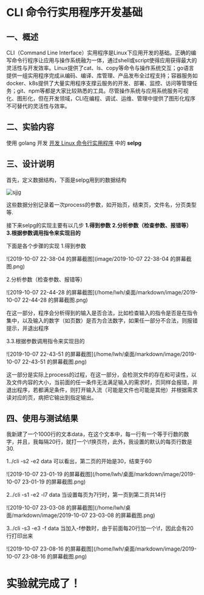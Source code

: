 # CLI 命令行实用程序开发基础

## 一、概述

CLI（Command Line Interface）实用程序是Linux下应用开发的基础。正确的编写命令行程序让应用与操作系统融为一体，通过shell或script使得应用获得最大的灵活性与开发效率。Linux提供了cat、ls、copy等命令与操作系统交互；go语言提供一组实用程序完成从编码、编译、库管理、产品发布全过程支持；容器服务如docker、k8s提供了大量实用程序支撑云服务的开发、部署、监控、访问等管理任务；git、npm等都是大家比较熟悉的工具。尽管操作系统与应用系统服务可视化、图形化，但在开发领域，CLI在编程、调试、运维、管理中提供了图形化程序不可替代的灵活性与效率。

## 二、实验内容

使用 golang 开发 [开发 Linux 命令行实用程序](https://www.ibm.com/developerworks/cn/linux/shell/clutil/index.html) 中的 **selpg**

## 三、设计说明

首先，定义数据结构，下面是selpg用到的数据结构

![sjjg](/home/lwh/桌面/markdown/image/sjjg.png)

这些数据分别记录着一次process的参数，如开始页，结束页，文件名，分页类型等.

接下来selpg的实现主要有以几步
**1.得到参数**
**2.分析参数（检查参数、报错等）**
**3.根据参数调用指令来实现目的**

下面是各个步骤的实现
1.得到参数

![2019-10-07 22-38-04 的屏幕截图](image/2019-10-07 22-38-04 的屏幕截图.png)

2.分析参数（检查参数、报错等）

![2019-10-07 22-44-28 的屏幕截图](/home/lwh/桌面/markdown/image/2019-10-07 22-44-28 的屏幕截图.png)

在这一部分，程序会分析得到的输入是否合法，比如检查输入的指令是否是在指令集中，以及输入的数字（如页数）是否为合法数字，如果任一部分不合法，则报错提示，并退出程序

3.3.根据参数调用指令来实现目的

![2019-10-07 22-43-51 的屏幕截图](/home/lwh/桌面/markdown/image/2019-10-07 22-43-51 的屏幕截图.png)

这一部分是实际上process的过程，在这一部分，会检测文件的存在和可读性，以及文件内容的大小，当前面的任一条件无法满足输入的需求时，页同样会报错，并退出程序，若都满足条件，则打开输入流（可能是文件也可能是其他）并根据需求读对应的页，病把它输出到指定输出。

## 四、使用与测试结果

我新建了一个1000行的文本data，在这个文本中，每一行有一个等于行数的数字，并且，我每隔20行，就打一个\f换页符，此外，我设置的默认的每页行数是30.

1../cli -s2 -e2 data       可以看出，第二页的开始是30，结束于60

![2019-10-07 23-01-19 的屏幕截图](/home/lwh/桌面/markdown/image/2019-10-07 23-01-19 的屏幕截图.png)

2../cli -s1 -e2 -l7 data             当设置每页为7行时，第一页到第二页共14行

![2019-10-07 23-03-08 的屏幕截图](/home/lwh/桌面/markdown/image/2019-10-07 23-03-08 的屏幕截图.png)



3../cli -s3 -e3 -f data      当加入-f参数时，由于前面每20行加一个\f，因此会有20行打印出来

![2019-10-07 23-08-16 的屏幕截图](/home/lwh/桌面/markdown/image/2019-10-07 23-08-16 的屏幕截图.png)



# 实验就完成了！

